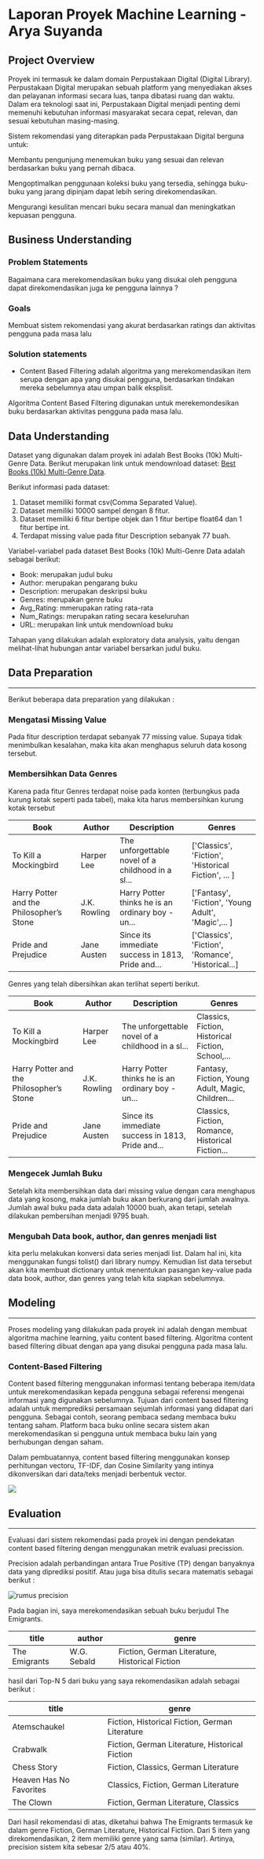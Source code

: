 # Laporan Proyek Machine Learning - Arya Suyanda

## Project Overview

Proyek ini termasuk ke dalam domain Perpustakaan Digital (Digital Library).
Perpustakaan Digital merupakan sebuah platform yang menyediakan akses dan pelayanan informasi secara luas, tanpa dibatasi ruang dan waktu. Dalam era teknologi saat ini, Perpustakaan Digital menjadi penting demi memenuhi kebutuhan informasi masyarakat secara cepat, relevan, dan sesuai kebutuhan masing-masing.

Sistem rekomendasi yang diterapkan pada Perpustakaan Digital berguna untuk:

Membantu pengunjung menemukan buku yang sesuai dan relevan berdasarkan buku yang pernah dibaca.

Mengoptimalkan penggunaan koleksi buku yang tersedia, sehingga buku-buku yang jarang dipinjam dapat lebih sering direkomendasikan.

Mengurangi kesulitan mencari buku secara manual dan meningkatkan kepuasan pengguna.

## Business Understanding

### Problem Statements

Bagaimana cara merekomendasikan buku yang disukai oleh pengguna dapat direkomendasikan juga ke pengguna lainnya ?

### Goals

Membuat sistem rekomendasi yang akurat berdasarkan ratings dan aktivitas pengguna pada masa lalu

### Solution statements

- Content Based Filtering adalah algoritma yang merekomendasikan item serupa dengan apa yang disukai pengguna, berdasarkan tindakan mereka sebelumnya atau umpan balik eksplisit.

Algoritma Content Based Filtering digunakan untuk merekemondesikan buku berdasarkan aktivitas pengguna pada masa lalu.

## Data Understanding

Dataset yang digunakan dalam proyek ini adalah Best Books (10k) Multi-Genre Data. Berikut merupakan link untuk mendownload dataset: [Best Books (10k) Multi-Genre Data](https://www.kaggle.com/datasets/ishikajohari/best-books-10k-multi-genre-data).

Berikut informasi pada dataset:

1. Dataset memiliki format csv(Comma Separated Value).
2. Dataset memiliki 10000 sampel dengan 8 fitur.
3. Dataset memiliki 6 fitur bertipe objek dan 1 fitur bertipe float64 dan 1 fitur bertipe int.
4. Terdapat missing value pada fitur Description sebanyak 77 buah.

Variabel-variabel pada dataset Best Books (10k) Multi-Genre Data adalah sebagai berikut:

- Book: merupakan judul buku
- Author: merupakan pengarang buku
- Description: merupakan deskripsi buku
- Genres: merupakan genre buku
- Avg_Rating: mmerupakan rating rata-rata
- Num_Ratings: merupakan rating secara keseluruhan
- URL: merupakan link untuk mendownload buku

Tahapan yang dilakukan adalah exploratory data analysis, yaitu dengan melihat-lihat hubungan antar variabel bersarkan judul buku.

## Data Preparation

---

Berikut beberapa data preparation yang dilakukan :

### **Mengatasi Missing Value**

Pada fitur description terdapat sebanyak 77 missing value. Supaya tidak menimbulkan kesalahan, maka kita akan menghapus seluruh data kosong tersebut.

### **Membersihkan Data Genres**

Karena pada fitur Genres terdapat noise pada konten (terbungkus pada kurung kotak seperti pada tabel), maka kita harus membersihkan kurung kotak tersebut

| Book                                     | Author       | Description                                       | Genres                                              |
| ---------------------------------------- | ------------ | ------------------------------------------------- | --------------------------------------------------- |
| To Kill a Mockingbird                    | Harper Lee   | The unforgettable novel of a childhood in a sl... | ['Classics', 'Fiction', 'Historical Fiction', ... ] |
| Harry Potter and the Philosopher’s Stone | J.K. Rowling | Harry Potter thinks he is an ordinary boy - un... | ['Fantasy', 'Fiction', 'Young Adult', 'Magic',... ] |
| Pride and Prejudice                      | Jane Austen  | Since its immediate success in 1813, Pride and... | ['Classics', 'Fiction', 'Romance', 'Historical...]  |

Genres yang telah dibersihkan akan terlihat seperti berikut.

| Book                                     | Author       | Description                                       | Genres                                            |
| ---------------------------------------- | ------------ | ------------------------------------------------- | ------------------------------------------------- |
| To Kill a Mockingbird                    | Harper Lee   | The unforgettable novel of a childhood in a sl... | Classics, Fiction, Historical Fiction, School,... |
| Harry Potter and the Philosopher’s Stone | J.K. Rowling | Harry Potter thinks he is an ordinary boy - un... | Fantasy, Fiction, Young Adult, Magic, Children... |
| Pride and Prejudice                      | Jane Austen  | Since its immediate success in 1813, Pride and... | Classics, Fiction, Romance, Historical Fiction... |

### **Mengecek Jumlah Buku**

Setelah kita membersihkan data dari missing value dengan cara menghapus data yang kosong, maka jumlah buku akan berkurang dari jumlah awalnya. Jumlah awal buku pada data adalah 10000 buah, akan tetapi, setelah dilakukan pembersihan menjadi 9795 buah.

### **Mengubah Data book, author, dan genres menjadi list**

kita perlu melakukan konversi data series menjadi list. Dalam hal ini, kita menggunakan fungsi tolist() dari library numpy. Kemudian list data tersebut akan kita membuat dictionary untuk menentukan pasangan key-value pada data book, author, dan genres yang telah kita siapkan sebelumnya.

## Modeling

---

Proses modeling yang dilakukan pada proyek ini adalah dengan membuat algoritma machine learning, yaitu content based filtering. Algoritma content based filtering dibuat dengan apa yang disukai pengguna pada masa lalu.

### **Content-Based Filtering**

Content based filtering menggunakan informasi tentang beberapa item/data untuk merekomendasikan kepada pengguna sebagai referensi mengenai informasi yang digunakan sebelumnya. Tujuan dari content based filtering adalah untuk memprediksi persamaan sejumlah informasi yang didapat dari pengguna. Sebagai contoh, seorang pembaca sedang membaca buku tentang saham. Platform baca buku online secara sistem akan merekomendasikan si pengguna untuk membaca buku lain yang berhubungan dengan saham.

Dalam pembuatannya, content based filtering menggunakan konsep perhitungan vectoru, TF-IDF, dan Cosine Similarity yang intinya dikonversikan dari data/teks menjadi berbentuk vector.

![](https://miro.medium.com/max/1400/1*BcXAhvp6xChQ85B7yYbkXA.png)

## Evaluation

---

Evaluasi dari sistem rekomendasi pada proyek ini dengan pendekatan content based filtering dengan menggunakan metrik evaluasi precission.

Precision adalah perbandingan antara True Positive (TP) dengan banyaknya data yang diprediksi positif. Atau juga bisa ditulis secara matematis sebagai berikut :

![rumus precision](https://dicoding-web-img.sgp1.cdn.digitaloceanspaces.com/original/academy/dos:819311f78d87da1e0fd8660171fa58e620211012160253.png)

Pada bagian ini, saya merekomendasikan sebuah buku berjudul The Emigrants.

| title         | author      | genre                                          |
| ------------- | ----------- | ---------------------------------------------- |
| The Emigrants | W.G. Sebald | Fiction, German Literature, Historical Fiction |

hasil dari Top-N 5 dari buku yang saya rekomendasikan adalah sebagai berikut :

| title                   | genre                                          |
| ----------------------- | ---------------------------------------------- |
| Atemschaukel            | Fiction, Historical Fiction, German Literature |
| Crabwalk                | Fiction, German Literature, Historical Fiction |
| Chess Story             | Fiction, Classics, German Literature           |
| Heaven Has No Favorites | Classics, Fiction, German Literature           |
| The Clown               | Fiction, German Literature, Classics           |

Dari hasil rekomendasi di atas, diketahui bahwa The Emigrants termasuk ke dalam genre Fiction, German Literature, Historical Fiction. Dari 5 item yang direkomendasikan, 2 item memiliki genre yang sama (similar). Artinya, precision sistem kita sebesar 2/5 atau 40%.
